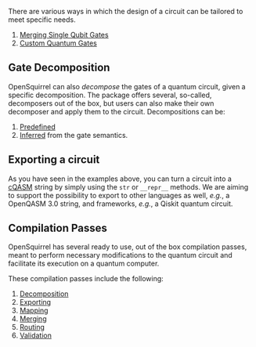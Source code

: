 There are various ways in which the design of a circuit can be tailored to meet specific needs.

1. [Merging Single Qubit Gates](../applying-compilation-passes/merging-single-qubit-gates.md)
2. [Custom Quantum Gates](../applying-compilation-passes/custom-gates.md)

## Gate Decomposition

OpenSquirrel can also _decompose_ the gates of a quantum circuit, given a specific decomposition.
The package offers several, so-called, decomposers out of the box,
but users can also make their own decomposer and apply them to the circuit.
Decompositions can be:

1. [Predefined](../applying-compilation-passes/decomposition/predefined-decomposition.md)
2. [Inferred](../applying-compilation-passes/decomposition/inferred-decomposition.md) from the gate semantics.

## Exporting a circuit

As you have seen in the examples above, you can turn a circuit into a
[cQASM](https://qutech-delft.github.io/cQASM-spec) string
by simply using the `str` or `__repr__` methods.
We are aiming to support the possibility to export to other languages as well,
_e.g._, a OpenQASM 3.0 string, and frameworks, _e.g._, a Qiskit quantum circuit.

## Compilation Passes

OpenSquirrel has several ready to use, out of the box compilation passes, meant to perform necessary modifications to
the quantum circuit and facilitate its execution on a quantum computer.

These compilation passes include the following:

1. [Decomposition](../../compilation-passes/types-of-passes/decomposition/index.md)
2. [Exporting](../../compilation-passes/types-of-passes/exporting/index.md)
3. [Mapping](../../compilation-passes/types-of-passes/mapping/index.md)
4. [Merging](../../compilation-passes/types-of-passes/merging/index.md)
5. [Routing](../../compilation-passes/types-of-passes/routing/index.md)
6. [Validation](../../compilation-passes/types-of-passes/validation/index.md)
